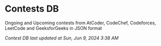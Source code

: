 # Contests DB

Ongoing and Upcoming contests from AtCoder, CodeChef, Codeforces, LeetCode and GeeksforGeeks in JSON format

*Contest DB last updated at Sun, Jun 9, 2024 3:38 AM*  
